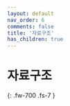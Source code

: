 ```yaml
---
layout: default
nav_order: 6
comments: false 
title: '자료구조'
has_children: true
---
```


# 자료구조
{: .fw-700 .fs-7 }